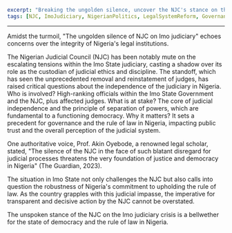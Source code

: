 ```yaml
excerpt: "Breaking the ungolden silence, uncover the NJC's stance on the Imo judiciary crisis and its impact on Nigeria."
tags: [NJC, ImoJudiciary, NigerianPolitics, LegalSystemReform, Governance]
```

---

Amidst the turmoil, "The ungolden silence of NJC on Imo judiciary" echoes concerns over the integrity of Nigeria's legal institutions.

The Nigerian Judicial Council (NJC) has been notably mute on the escalating tensions within the Imo State judiciary, casting a shadow over its role as the custodian of judicial ethics and discipline. The standoff, which has seen the unprecedented removal and reinstatement of judges, has raised critical questions about the independence of the judiciary in Nigeria. Who is involved? High-ranking officials within the Imo State Government and the NJC, plus affected judges. What is at stake? The core of judicial independence and the principle of separation of powers, which are fundamental to a functioning democracy. Why it matters? It sets a precedent for governance and the rule of law in Nigeria, impacting public trust and the overall perception of the judicial system.

One authoritative voice, Prof. Akin Oyebode, a renowned legal scholar, stated, "The silence of the NJC in the face of such blatant disregard for judicial processes threatens the very foundation of justice and democracy in Nigeria" (The Guardian, 2023).

The situation in Imo State not only challenges the NJC but also calls into question the robustness of Nigeria's commitment to upholding the rule of law. As the country grapples with this judicial impasse, the imperative for transparent and decisive action by the NJC cannot be overstated.

The unspoken stance of the NJC on the Imo judiciary crisis is a bellwether for the state of democracy and the rule of law in Nigeria.